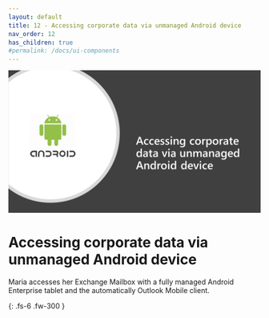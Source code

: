 ```yaml
---
layout: default
title: 12 - Accessing corporate data via unmanaged Android device
nav_order: 12
has_children: true
#permalink: /docs/ui-components
---
```


![](/assets/images/scenario12/Scenario12_01.PNG "Scenario 12")

# Accessing corporate data via unmanaged Android device

Maria accesses her Exchange Mailbox with a fully managed Android Enterprise tablet and the automatically Outlook Mobile client.



{: .fs-6 .fw-300 }
